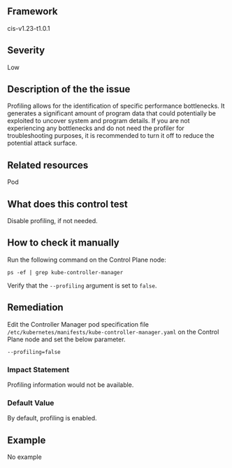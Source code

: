 ## Framework
cis-v1.23-t1.0.1
 
## Severity
Low

## Description of the the issue
Profiling allows for the identification of specific performance bottlenecks. It generates a significant amount of program data that could potentially be exploited to uncover system and program details. If you are not experiencing any bottlenecks and do not need the profiler for troubleshooting purposes, it is recommended to turn it off to reduce the potential attack surface.
 
## Related resources
Pod
 
## What does this control test
Disable profiling, if not needed.
 
## How to check it manually
Run the following command on the Control Plane node:

 
```
ps -ef | grep kube-controller-manager

```
 Verify that the `--profiling` argument is set to `false`.
## Remediation
Edit the Controller Manager pod specification file `/etc/kubernetes/manifests/kube-controller-manager.yaml` on the Control Plane node and set the below parameter.

 
```
--profiling=false

```
 
### Impact Statement
Profiling information would not be available.
### Default Value
By default, profiling is enabled.
## Example
No example
